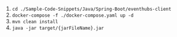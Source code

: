 1. `cd ./Sample-Code-Snippets/Java/Spring-Boot/eventhubs-client`
2. `docker-compose -f ./docker-compose.yaml up -d`
3. `mvn clean install`
4. `java -jar target/{jarFileName}.jar` 